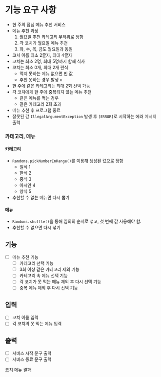 # 기능 요구 사항

- 한 주의 점심 메뉴 추천 서비스
- 메뉴 추천 과정
  1. 월요일 추천 카테고리 무작위로 정함
  2. 각 코치가 월요일 메뉴 추천
  3. 화, 수, 목, 금도 월요일과 동일
- 코치 이름 최소 2글자, 최대 4글자
- 코치는 최소 2명, 최대 5명까지 함께 식사
- 코치는 최소 0개, 최대 2개 편식
  - 먹지 못하는 메뉴 없으면 빈 값
  - 추천 못하는 경우 발생 x
- 한 주에 같은 카테고리는 최대 2회 선택 가능
- 각 코치에게 한 주에 중복되지 않는 메뉴 추천
  - 같은 메뉴를 먹는 경우
  - 같은 카테고리 2회 초과
- 메뉴 추천 후 프로그램 종료
- 잘못된 값 `IllegalArgumentException` 발생 후 `[ERROR]`로 시작하는 에러 메시지 출력



### 카테고리, 메뉴
#### 카테고리
- `Randoms.pickNumberInRange()`를 이용해 생성된 값으로 정함
  - 일식 1
  - 한식 2
  - 중식 3
  - 아시안 4
  - 양식 5
- 추천할 수 없는 메뉴면 다시 뽑기

#### 메뉴
- `Randoms.shuffle()`을 통해 임의의 순서로 섞고, 첫 번째 값 사용해야 함.
- 추천할 수 없으면 다시 섞기

## 기능
- [ ] 메뉴 추천 기능
  - [ ] 카테고리 선택 기능
  - [ ] 3회 이상 같은 카테고리 제외 기능
  - [ ] 카테고리 속 메뉴 선택 기능
  - [ ] 각 코치가 못 먹는 메뉴 제외 후 다시 선택 기능
  - [ ] 중복 메뉴 제외 후 다시 선택 기능

## 입력
- [ ] 코치 이름 입력
- [ ] 각 코치의 못 먹는 메뉴 입력

## 출력
- [ ] 서비스 시작 문구 출력
- [ ] 서비스 종료 문구 출력

코치
메뉴
결과